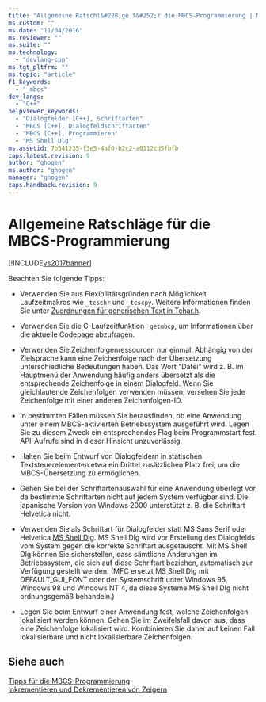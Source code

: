 ```yaml
---
title: "Allgemeine Ratschl&#228;ge f&#252;r die MBCS-Programmierung | Microsoft Docs"
ms.custom: ""
ms.date: "11/04/2016"
ms.reviewer: ""
ms.suite: ""
ms.technology: 
  - "devlang-cpp"
ms.tgt_pltfrm: ""
ms.topic: "article"
f1_keywords: 
  - "_mbcs"
dev_langs: 
  - "C++"
helpviewer_keywords: 
  - "Dialogfelder [C++], Schriftarten"
  - "MBCS [C++], Dialogfeldschriftarten"
  - "MBCS [C++], Programmieren"
  - "MS Shell Dlg"
ms.assetid: 7b541235-f3e5-4af0-b2c2-a0112cd5fbfb
caps.latest.revision: 9
author: "ghogen"
ms.author: "ghogen"
manager: "ghogen"
caps.handback.revision: 9
---
```

# Allgemeine Ratschl&#228;ge f&#252;r die MBCS-Programmierung
[!INCLUDE[vs2017banner](../assembler/inline/includes/vs2017banner.md)]

Beachten Sie folgende Tipps:  
  
-   Verwenden Sie aus Flexibilitätsgründen nach Möglichkeit Laufzeitmakros wie `_tcschr` und `_tcscpy`.  Weitere Informationen finden Sie unter [Zuordnungen für generischen Text in Tchar.h](../text/generic-text-mappings-in-tchar-h.md).  
  
-   Verwenden Sie die C\-Laufzeitfunktion `_getmbcp`, um Informationen über die aktuelle Codepage abzufragen.  
  
-   Verwenden Sie Zeichenfolgenressourcen nur einmal.  Abhängig von der Zielsprache kann eine Zeichenfolge nach der Übersetzung unterschiedliche Bedeutungen haben.  Das Wort "Datei" wird z. B. im Hauptmenü der Anwendung häufig anders übersetzt als die entsprechende Zeichenfolge in einem Dialogfeld.  Wenn Sie gleichlautende Zeichenfolgen verwenden müssen, versehen Sie jede Zeichenfolge mit einer anderen Zeichenfolgen\-ID.  
  
-   In bestimmten Fällen müssen Sie herausfinden, ob eine Anwendung unter einem MBCS\-aktivierten Betriebssystem ausgeführt wird.  Legen Sie zu diesem Zweck ein entsprechendes Flag beim Programmstart fest. API\-Aufrufe sind in dieser Hinsicht unzuverlässig.  
  
-   Halten Sie beim Entwurf von Dialogfeldern in statischen Textsteuerelementen etwa ein Drittel zusätzlichen Platz frei, um die MBCS\-Übersetzung zu ermöglichen.  
  
-   Gehen Sie bei der Schriftartenauswahl für eine Anwendung überlegt vor, da bestimmte Schriftarten nicht auf jedem System verfügbar sind.  Die japanische Version von Windows 2000 unterstützt z. B. die Schriftart Helvetica nicht.  
  
-   Verwenden Sie als Schriftart für Dialogfelder statt MS Sans Serif oder Helvetica [MS Shell Dlg](http://msdn.microsoft.com/library/windows/desktop/dd374112).  MS Shell Dlg wird vor Erstellung des Dialogfelds vom System gegen die korrekte Schriftart ausgetauscht.  Mit MS Shell Dlg können Sie sicherstellen, dass sämtliche Änderungen im Betriebssystem, die sich auf diese Schriftart beziehen, automatisch zur Verfügung gestellt werden. \(MFC ersetzt MS Shell Dlg mit DEFAULT\_GUI\_FONT oder der Systemschrift unter Windows 95, Windows 98 und Windows NT 4, da diese Systeme MS Shell Dlg nicht ordnungsgemäß behandeln.\)  
  
-   Legen Sie beim Entwurf einer Anwendung fest, welche Zeichenfolgen lokalisiert werden können.  Gehen Sie im Zweifelsfall davon aus, dass eine Zeichenfolge lokalisiert wird.  Kombinieren Sie daher auf keinen Fall lokalisierbare und nicht lokalisierbare Zeichenfolgen.  
  
## Siehe auch  
 [Tipps für die MBCS\-Programmierung](../text/mbcs-programming-tips.md)   
 [Inkrementieren und Dekrementieren von Zeigern](../text/incrementing-and-decrementing-pointers.md)